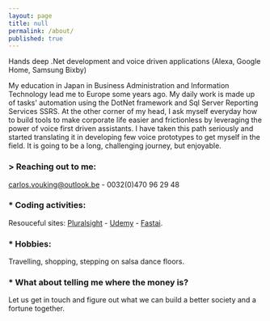 ```yaml
---
layout: page
title: null
permalink: /about/
published: true
---
```


Hands deep .Net development and voice driven applications (Alexa, Google Home, Samsung Bixby)

   My education in Japan in Business Administration and Information Technology lead me to Europe some years ago.  My daily work is made up of tasks' automation using the DotNet framework and Sql Server Reporting Services SSRS. 
   At the other corner of my head, I ask myself everyday how to build tools to make corporate life easier and frictionless by leveraging the power of voice first driven assistants. I have taken this path seriously and started translating it in developing few voice prototypes to get myself in the field. It is going to be a long, challenging journey, but enjoyable.



### > Reaching out to me:

[carlos.vouking@outlook.be](mailto:carlos.vouking@outlook.be) - 0032(0)470 96 29 48

### * Coding activities:

Resouceful sites: [Pluralsight](http://pluralsight.com) - [Udemy](http://udemy.com) - [Fastai](http://fast.ai).


### * Hobbies:

Travelling, shopping, stepping on salsa dance floors.



### * What about telling me where the money is?

Let us get in touch and figure out what we can build a better society and a fortune together.
